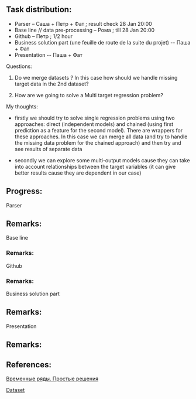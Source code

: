 ## Task distribution:

- Parser – Саша + Петр + Фат ; result check 28 Jan 20:00
- Base line // data pre-processing – Рома ; till 28 Jan 20:00
- Github – Петр ; 1/2 hour
- Business solution part (une feuille de route de la suite du projet) -- Паша + Фат
- Presentation -- Паша + Фат


Questions: 

1. Do we merge datasets ? In this case how should we handle missing target data in the 2nd dataset?

2. How are we going to solve a Multi target regression problem? 

My thoughts: 

- firstly we should try to solve single regression problems using two approaches: direct (independent models) and chained (using first prediction as a feature for the second model). There are wrappers for these approaches. In this case we can merge all data (and try to handle the missing data problem for the chained approach) and then try and see results of separate data

- secondly we can explore some multi-output models cause they can take into account relationships between the target variables (it can give better results cause they are dependent in our case)   






## Progress:

Parser



## Remarks:
Base line



### Remarks:
Github



### Remarks:

Business solution part



## Remarks:
Presentation



## Remarks:

## References:

[Временные ряды. Простые решения](https://habr.com/ru/post/553658/)

[Dataset](https://opendata.paris.fr/explore/dataset/comptages-routiers-permanents/export/?disjunctive.libelle&disjunctive.etat_trafic&disjunctive.libelle_nd_amont&disjunctive.libelle_nd_aval&sort=t_1h)


